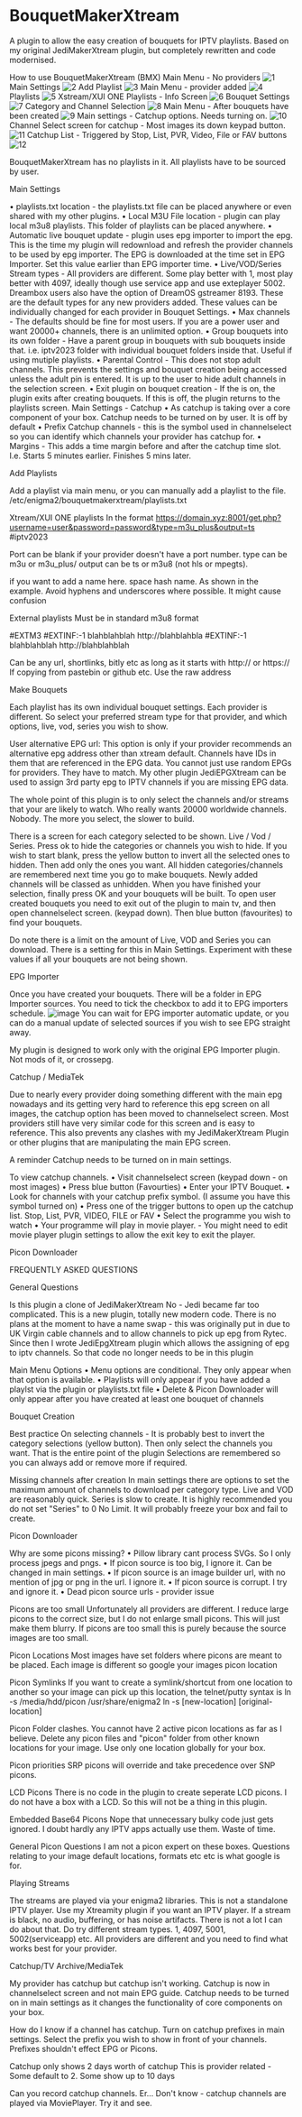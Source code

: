 # BouquetMakerXtream
A plugin to allow the easy creation of bouquets for IPTV playlists.  Based on my original JediMakerXtream plugin, but completely rewritten and code modernised.

How to use BouquetMakerXtream (BMX)
Main Menu - No providers
 <img src="https://i.ibb.co/XWB2tBN/1.png" alt="1" border="0">
Main Settings
<img src="https://i.ibb.co/GPbwfyr/2.png" alt="2" border="0">
Add Playlist
<img src="https://i.ibb.co/Dk9H52c/3.png" alt="3" border="0">
Main Menu - provider added
<img src="https://i.ibb.co/yBzr1yy/4.png" alt="4" border="0">
Playlists
<img src="https://i.ibb.co/CbnNW49/5.png" alt="5" border="0">
Xstream/XUI ONE Playlists - Info Screen
<img src="https://i.ibb.co/wcnZSgx/6.png" alt="6" border="0">
Bouquet Settings
<img src="https://i.ibb.co/myfFS6j/7.png" alt="7" border="0">
Category and Channel Selection
<img src="https://i.ibb.co/jZdNGDp/8.png" alt="8" border="0">
Main Menu - After bouquets have been created
<img src="https://i.ibb.co/86p0pdq/9.png" alt="9" border="0">
Main settings - Catchup options. Needs turning on.
<img src="https://i.ibb.co/mhS9dQ6/10.png" alt="10" border="0">
Channel Select screen for catchup - Most images its down keypad button.
<img src="https://i.ibb.co/2SXCdyH/11.png" alt="11" border="0">
Catchup List - Triggered by Stop, List, PVR, Video, File or FAV buttons
<img src="https://i.ibb.co/34nPhTK/12.png" alt="12" border="0">
 
BouquetMakerXtream has no playlists in it.
All playlists have to be sourced by user.

Main Settings

•	playlists.txt location - the playlists.txt file can be placed anywhere or even shared with my other plugins.
•	Local M3U File location - plugin can play local m3u8 playlists. This folder of playlists can be placed anywhere.
•	Automatic live bouquet update - plugin uses epg importer to import the epg. This is the time my plugin will redownload and refresh the provider channels to be used by epg importer. The EPG is downloaded at the time set in EPG Importer. Set this value earlier than EPG importer time.
•	Live/VOD/Series Stream types - All providers are different. Some play better with 1, most play better with 4097, ideally though use service app and use exteplayer 5002. Dreambox users also have the option of DreamOS gstreamer 8193. These are the default types for any new providers added. These values can be individually changed for each provider in Bouquet Settings.
•	Max channels - The defaults should be fine for most users. If you are a power user and want 20000+ channels, there is an unlimited option.
•	Group bouquets into its own folder - Have a parent group in bouquets with sub bouquets inside that. i.e. iptv2023 folder with individual bouquet folders inside that. Useful if using mutiple playlists.
•	Parental Control - This does not stop adult channels. This prevents the settings and bouquet creation being accessed unless the adult pin is entered. It is up to the user to hide adult channels in the selection screen.
•	Exit plugin on bouquet creation - If the is on, the plugin exits after creating bouquets. If this is off, the plugin returns to the playlists screen.
Main Settings - Catchup
•	As catchup is taking over a core component of your box. Catchup needs to be turned on by user. It is off by default
•	Prefix Catchup channels - this is the symbol used in channelselect so you can identify which channels your provider has catchup for.
•	Margins - This adds a time margin before and after the catchup time slot. I.e. Starts 5 minutes earlier. Finishes 5 mins later.


Add Playlists

Add a playlist via main menu, or you can manually add a playlist to the file.
/etc/enigma2/bouquetmakerxtream/playlists.txt

Xtream/XUI ONE playlists
In the format
https://domain.xyz:8001/get.php?username=user&password=password&type=m3u_plus&output=ts #iptv2023

Port can be blank if your provider doesn't have a port number.
type can be m3u or m3u_plus/
output can be ts or m3u8 (not hls or mpegts).

if you want to add a name here. space hash name. As shown in the example. Avoid hyphens and underscores where possible. It might cause confusion

External playlists
Must be in standard m3u8 format

#EXTM3
#EXTINF:-1 blahblahblah
http://blahblahbla
#EXTINF:-1 blahblahblah
http://blahblahblah

Can be any url, shortlinks, bitly etc as long as it starts with http:// or https://
If copying from pastebin or github etc. Use the raw address


Make Bouquets

Each playlist has its own individual bouquet settings. Each provider is different. So select your preferred stream type for that provider, and which options, live, vod, series you wish to show.

User alternative EPG url: This option is only if your provider recommends an alternative epg address other than xtream default. Channels have IDs in them that are referenced in the EPG data. You cannot just use random EPGs for providers. They have to match. My other plugin JediEPGXtream can be used to assign 3rd party epg to IPTV channels if you are missing EPG data.

The whole point of this plugin is to only select the channels and/or streams that your are likely to watch.
Who really wants 20000 worldwide channels. Nobody. The more you select, the slower to build.

There is a screen for each category selected to be shown. Live / Vod / Series.
Press ok to hide the categories or channels you wish to hide.
If you wish to start blank, press the yellow button to invert all the selected ones to hidden. Then add only the ones you want.
All hidden categories/channels are remembered next time you go to make bouquets. Newly added channels will be classed as unhidden.
When you have finished your selection, finally press OK and your bouquets will be built.
To open user created bouquets you need to exit out of the plugin to main tv, and then open channelselect screen. (keypad down). Then blue button (favourites) to find your bouquets.

Do note there is a limit on the amount of Live, VOD and Series you can download. There is a setting for this in Main Settings.
Experiment with these values if all your bouquets are not being shown.

EPG Importer

Once you have created your bouquets. There will be a folder in EPG Importer sources.
You need to tick the checkbox to add it to EPG importers schedule.
<img src="https://i.ibb.co/3TGXYWb/image.png" alt="image" border="0">
You can wait for EPG importer automatic update, or you can do a manual update of selected sources if you wish to see EPG straight away.

My plugin is designed to work only with the original EPG Importer plugin. Not mods of it, or crossepg.


Catchup / MediaTek

Due to nearly every provider doing something different with the main epg nowadays and its getting very hard to reference this epg screen on all images, the catchup option has been moved to channelselect screen. Most providers still have very similar code for this screen and is easy to reference. This also prevents any clashes with my JediMakerXtream Plugin or other plugins that are manipulating the main EPG screen.

A reminder Catchup needs to be turned on in main settings.

To view catchup channels.
•	Visit channelselect screen (keypad down - on most images)
•	Press blue button (Favourties)
•	Enter your IPTV Bouquet.
•	Look for channels with your catchup prefix symbol. (I assume you have this symbol turned on)
•	Press one of the trigger buttons to open up the catchup list. Stop, List, PVR, VIDEO, FILE or FAV
•	Select the programme you wish to watch
•	Your programme will play in movie player. - You might need to edit movie player plugin settings to allow the exit key to exit the player.

Picon Downloader










FREQUENTLY ASKED QUESTIONS

General Questions

Is this plugin a clone of JediMakerXtream
No - Jedi became far too complicated. This is a new plugin, totally new modern code.
There is no plans at the moment to have a name swap - this was originally put in due to UK Virgin cable channels and to allow channels to pick up epg from Rytec. Since then I wrote JediEpgXtream plugin which allows the assigning of epg to iptv channels. So that code no longer needs to be in this plugin

Main Menu Options
•	Menu options are conditional. They only appear when that option is available.
•	Playlists will only appear if you have added a playlst via the plugin or playlists.txt file
•	Delete & Picon Downloader will only appear after you have created at least one bouquet of channels

Bouquet Creation

Best practice
On selecting channels - It is probably best to invert the category selections (yellow button). Then only select the channels you want. That is the entire point of the plugin
Selections are remembered so you can always add or remove more if required.

Missing channels after creation
In main settings there are options to set the maximum amount of channels to download per category type. Live and VOD are reasonably quick. Series is slow to create. It is highly recommended you do not set "Series" to 0 No Limit. It will probably freeze your box and fail to create.


Picon Downloader


Why are some picons missing?
•	Pillow library cant process SVGs. So I only process jpegs and pngs.
•	If picon source is too big, I ignore it. Can be changed in main settings.
•	If picon source is an image builder url, with no mention of jpg or png in the url. I ignore it.
•	If picon source is corrupt. I try and ignore it.
•	Dead picon source urls - provider issue

Picons are too small
Unfortunately all providers are different. I reduce large picons to the correct size, but I do not enlarge small picons. This will just make them blurry.
If picons are too small this is purely because the source images are too small.

Picon Locations
Most images have set folders where picons are meant to be placed. Each image is different so google your images picon location

Picon Symlinks
If you want to create a symlink/shortcut from one location to another so your image can pick up this location, the telnet/putty syntax is
ln -s /media/hdd/picon /usr/share/enigma2
ln -s [new-location] [original-location]

Picon Folder clashes.
You cannot have 2 active picon locations as far as I believe.
Delete any picon files and "picon" folder from other known locations for your image. Use only one location globally for your box.

Picon priorities
SRP picons will override and take precedence over SNP picons.

LCD Picons
There is no code in the plugin to create seperate LCD picons.
I do not have a box with a LCD. So this will not be a thing in this plugin.

Embedded Base64 Picons
Nope that unnecessary bulky code just gets ignored. I doubt hardly any IPTV apps actually use them. Waste of time.

General Picon Questions
I am not a picon expert on these boxes. Questions relating to your image default locations, formats etc etc is what google is for.


Playing Streams


The streams are played via your enigma2 libraries. This is not a standalone IPTV player. Use my Xtreamity plugin if you want an IPTV player.
If a stream is black, no audio, buffering, or has noise artifacts. There is not a lot I can do about that.
Do try different stream types. 1, 4097, 5001, 5002(serviceapp) etc. All providers are different and you need to find what works best for your provider.

Catchup/TV Archive/MediaTek

My provider has catchup but catchup isn't working.
Catchup is now in channelselect screen and not main EPG guide.
Catchup needs to be turned on in main settings as it changes the functionality of core components on your box.

How do I know if a channel has catchup.
Turn on catchup prefixes in main settings. Select the prefix you wish to show in front of your channels. Prefixes shouldn't effect EPG or Picons.

Catchup only shows 2 days worth of catchup
This is provider related - Some default to 2. Some show up to 10 days

Can you record catchup channels.
Er... Don't know - catchup channels are played via MoviePlayer. Try it and see.


